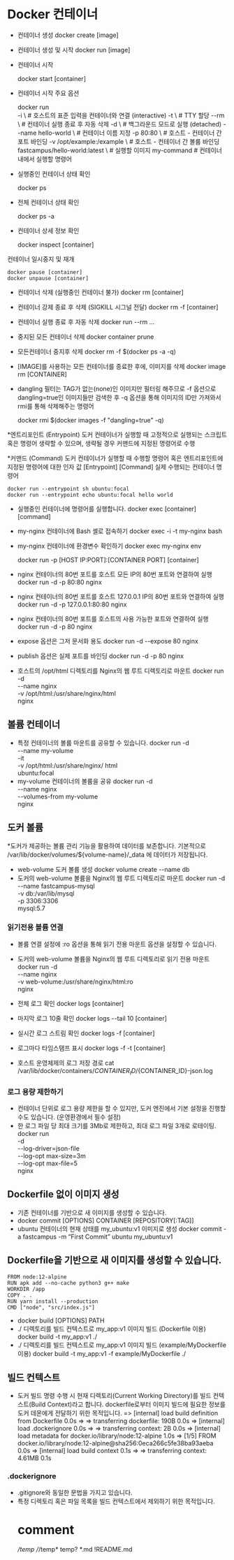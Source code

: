 # Docker 컨테이너

* 컨테이너 생성
    docker create [image]

* 컨테이너 생성 및 시작
    docker run [image]

* 컨테이너 시작

    docker start [container]

* 컨테이너 시작 주요 옵션

    docker run \
    -i \                            # 호스트의 표준 입력을 컨테이너와 연결 (interactive)
    -t \                            # TTY 할당
    --rm \                          # 컨테이너 실행 종료 후 자동 삭제
    -d \                            # 백그라운드 모드로 실행 (detached)
    --name hello-world \            # 컨테이너 이름 지정
    -p 80:80 \                      # 호스트 - 컨테이너 간 포트 바인딩
    -v /opt/example:/example \      # 호스트 - 컨테이너 간 볼륨 바인딩
    fastcampus/hello-world:latest \ # 실행할 이미지
    my-command                      # 컨테이너 내에서 실행할 명령어

* 실행중인 컨테이너 상태 확인

    docker ps

* 전체 컨테이너 상태 확인

    docker ps -a

* 컨테이너 상세 정보 확인

    docker inspect [container]

컨테이너 일시중지 및 재개

    docker pause [container]
    docker unpause [container]

* 컨테이너 삭제 (실행중인 컨테이너 불가)
    docker rm [container]

* 컨테이너 강제 종료 후 삭제 (SIGKILL 시그널 전달)
    docker rm -f [container]

* 컨테이너 실행 종료 후 자동 삭제
    docker run --rm ...

* 중지된 모든 컨테이너 삭제
    docker container prune

* 모든컨테이너 중지후 삭제
    docker rm -f $(docker ps -a -q)

* [IMAGE]를 사용하는 모든 컨테이너를 종료한 후에, 이미지를 삭제
    docker image rm [CONTAINER]

* dangling 필터는 TAG가 없는(none)인 이미지만 필터링 해주므로 -f 옵션으로 dangling=true인 이미지들만 검색한 후 -q 옵션을 통해 이미지의 ID만 가져와서 rmi를 통해 삭제해주는 명령어

    docker rmi $(docker images -f "dangling=true" -q)

*엔트리포인트 (Entrypoint)
도커 컨테이너가 실행할 때 고정적으로 실행되는 스크립트 혹은 명령어
생략할 수 있으며, 생략될 경우 커맨드에 지정된 명령어로 수행

*커맨드 (Command)
도커 컨테이너가 실행할 때 수행할 명령어 혹은 엔트리포인트에 지정된 명령어에 대한 인자 값
[Entrypoint] [Command]
실제 수행되는 컨테이너 명령어

    docker run --entrypoint sh ubuntu:focal
    docker run --entrypoint echo ubuntu:focal hello world

* 실행중인 컨테이너에 명령어를 실행합니다.
    docker exec [container] [command]
* my-nginx 컨테이너에 Bash 셸로 접속하기
    docker exec -i -t my-nginx bash
* my-nginx 컨테이너에 환경변수 확인하기
    docker exec my-nginx env

    docker run -p [HOST IP:PORT]:[CONTAINER PORT] [container]
* nginx 컨테이너의 80번 포트를 호스트 모든 IP의 80번 포트와 연결하여 실행
    docker run -d -p 80:80 nginx

* nginx 컨테이너의 80번 포트를 호스트 127.0.0.1 IP의 80번 포트와 연결하여 실행
    docker run -d -p 127.0.0.1:80:80 nginx
* nginx 컨테이너의 80번 포트를 호스트의 사용 가능한 포트와 연결하여 실행
    docker run -d -p 80 nginx

* expose 옵션은 그저 문서화 용도
    docker run -d --expose 80 nginx
* publish 옵션은 실제 포트를 바인딩
    docker run -d -p 80 nginx

* 호스트의 /opt/html 디렉토리를 Nginx의 웹 루트 디렉토리로 마운트
    docker run -d \
    --name nginx \
    -v /opt/html:/usr/share/nginx/html \
    nginx

## 볼륨 컨테이너
* 특정 컨테이너의 볼륨 마운트를 공유할 수 있습니다.
    docker run -d \
    --name my-volume \
    -it \
    -v /opt/html:/usr/share/nginx/
    html \
    ubuntu:focal
* my-volume 컨테이너의 볼륨을 공유
    docker run -d \
    --name nginx \
    --volumes-from my-volume \
    nginx

## 도커 볼륨
*도커가 제공하는 볼륨 관리 기능을 활용하여 데이터를 보존합니다.   기본적으로 /var/lib/docker/volumes/${volume-name}/_data 에 데이터가 저장됩니다.
* web-volume 도커 볼륨 생성
    docker volume create --name db
* 도커의 web-volume 볼륨을 Nginx의 웹 루트 디렉토리로 마운트
    docker run -d \
    --name fastcampus-mysql \
    -v db:/var/lib/mysql \
    -p 3306:3306 \
    mysql:5.7

### 읽기전용 볼륨 연결
* 볼륨 연결 설정에 :ro 옵션을 통해 읽기 전용 마운트 옵션을 설정할 수 있습니다.
* 도커의 web-volume 볼륨을 Nginx의 웹 루트 디렉토리로 읽기 전용 마운트
    docker run -d \
    --name nginx \
    -v web-volume:/usr/share/nginx/html:ro \
    nginx
* 전체 로그 확인
    docker logs [container]
* 마지막 로그 10줄 확인
    docker logs --tail 10 [container]
* 실시간 로그 스트림 확인
    docker logs -f [container]
* 로그마다 타임스탬프 표시
    docker logs -f -t [container]

* 호스트 운영체제의 로그 저장 경로
    cat /var/lib/docker/containers/${CONTAINER_ID}/${CONTAINER_ID}-json.log

### 로그 용량 제한하기
* 컨테이너 단위로 로그 용량 제한을 할 수 있지만, 도커 엔진에서 기본 설정을 진행할 수도 있습니다. (운영환경에서 필수 설정)
* 한 로그 파일 당 최대 크기를 3Mb로 제한하고, 최대 로그 파일 3개로 로테이팅.
    docker run \
    -d \
    --log-driver=json-file \
    --log-opt max-size=3m \
    --log-opt max-file=5 \
    nginx

## Dockerfile 없이 이미지 생성
* 기존 컨테이너를 기반으로 새 이미지를 생성할 수 있습니다.
* docker commit [OPTIONS] CONTAINER [REPOSITORY[:TAG]]
* ubuntu 컨테이너의 현재 상태를 my_ubuntu:v1 이미지로 생성
    docker commit -a fastcampus -m “First Commit” ubuntu my_ubuntu:v1

## Dockerfile을 기반으로 새 이미지를 생성할 수 있습니다.
    FROM node:12-alpine
    RUN apk add --no-cache python3 g++ make
    WORKDIR /app
    COPY . .
    RUN yarn install --production
    CMD ["node", "src/index.js"]

* docker build [OPTIONS] PATH
* ./ 디렉토리를 빌드 컨텍스트로 my_app:v1 이미지 빌드 (Dockerfile 이용)
    docker build -t my_app:v1 ./
* ./ 디렉토리를 빌드 컨텍스트로 my_app:v1 이미지 빌드 (example/MyDockerfile 이용)
    docker build -t my_app:v1 -f example/MyDockerfile ./

## 빌드 컨텍스트
* 도커 빌드 명령 수행 시 현재 디렉토리(Current Working Directory)를 빌드 컨텍스트(Build Context)라고 합니다.   dockerfile로부터 이미지 빌드에 필요한 정보를 도커 데몬에게 전달하기 위한 목적입니다.
    => [internal] load build definition from Dockerfile 0.0s
    => => transferring dockerfile: 190B 0.0s
    => [internal] load .dockerignore 0.0s
    => => transferring context: 2B 0.0s
    => [internal] load metadata for docker.io/library/node:12-alpine 1.0s
    => [1/5] FROM docker.io/library/node:12-alpine@sha256:0eca266c5fe38ba93aeba 0.0s
    => [internal] load build context 0.1s
    => => transferring context: 4.61MB 0.1s

### .dockerignore
* .gitignore와 동일한 문법을 가지고 있습니다.
* 특정 디렉토리 혹은 파일 목록을 빌드 컨텍스트에서 제외하기 위한 목적입니다.
    # comment
    */temp*
    */*/temp*
    temp?
    *.md
    !README.md